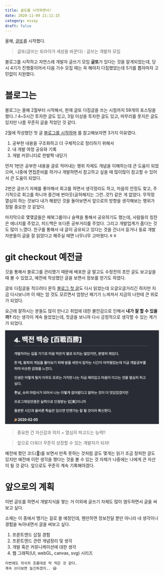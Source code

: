 ```yaml
---
title: 글또를 시작하면서!
date: 2020-11-09 21:11:15
category: essay
draft: false
---
```


올해, [글또](https://www.notion.so/ac5b18a482fb4df497d4e8257ad4d516)를 시작했다.

> 글또(글쓰는 또라이가 세상을 바꾼다) : 글쓰는 개발자 모임

블로그를 시작하고 자연스레 개발자 글쓰기 모임 **글또**가 있다는 것을 알게되었는데, 당시 4기가 진행중이어서 다음 기수 모집 때는 꼭 해야지 다짐했었는데 5기를 뽑자마자 고민없이 지원했다.

# 블로그는

블로그는 올해 2월부터 시작해서, 현재 글또 다짐글을 쓰는 시점까지 59개의 포스팅을 했다..! 4~5시간 투자한 글도 있고, 3일 이상을 투자한 글도 있고, 마무리를 못지은 글도 있지만 나름 꾸준히 글을 적었던 것 같다.

2월에 작성했던 첫 글 [블로그를 시작하며](https://taeny.dev/essay/essay1_%EB%B8%94%EB%A1%9C%EA%B7%B8%EB%A5%BC%EC%8B%9C%EC%9E%91%ED%95%98%EB%A9%B0/) 를 참고해보자면 3가지 이유였다.

1. 공부한 내용을 구조화하고 더 구체적으로 정리하기 위해서
2. 내 개발 여정 공유와 기록
3. 개발 커뮤니티로 한발짝 내딛기

먼저 1번은 공부한 내용을 글로 적어내는 행위 자체도 개념을 이해하는데 큰 도움이 되었으며, 나중에 면접준비를 하거나 개발하면서 참고하고 싶을 때 많이많이 참고할 수 있어서 큰 도움이 되었다.

2번은 글쓰기 자체를 좋아해서 회고를 하면서 생각정리도 하고, 마음의 안정도 찾고, 주기적으로 회고를 하니까 중간에 번아웃(공허해지는 그런..것?) 같은 게 없었다. 무작정 열심히 하는 것보다 내가 해왔던 것을 돌아보면서 앞으로의 방향을 생각해보는 행위가 정말 중요한 것 같았다.

마지막으로 몇몇글들은 페북그룹이나 슬랙을 통해서 공유하기도 했는데, 사람들의 칭찬은 에너지를 주었고, 피드백은 또다른 공부거리를 주었다. 그리고 개발업계가 좁다는 것도 많이 느꼈다. 친구를 통해서 내 글이 공유되고 있다는 것을 건너서 듣거나 동료 개발자분들이 글을 잘 읽었다고 해주실 때면 너무너무 고마웠다.ㅎㅎ

# git checkout 예전글

깃을 통해서 블로그를 관리했기 때문에 배포한 글 말고도 수정전의 초안 글도 보고싶을 때 볼 수 있었고, 예전에 작성했던 글을 보면서 정보를 얻기도 하였다.

글또 다짐글을 적으려다 문득 [블로그 첫 글](https://taeny.dev/essay/essay1_%EB%B8%94%EB%A1%9C%EA%B7%B8%EB%A5%BC%EC%8B%9C%EC%9E%91%ED%95%98%EB%A9%B0/)도 다시 읽었는데 오글오글거리긴 하지만 지금 다시보니까 이 때는 암 것도 모르면서 엄청난 패기가 느껴져서 지금의 나한테 큰 위로가 되었다.

요근래 잘하시는 분들도 많이 만나고 취업에 대한 불안감으로 인해서 **내가 잘 할 수 있을까?** 라는 생각이 계속 들었었는데, 첫글을 보니까 다시 긍정적으로 생각할 수 있는 계기가 되었다.

![](./images/writing/first-posting.png)

> 중요한 건 자신감과 의지 + 열심히 파고드는 능력!!

> 앞으로 더욱더 꾸준히 성장할 수 있는 개발자가 되자!

예전에 짰던 코드(💩)를 보면서 만족 못하는 것처럼 글도 몇개는 읽기 조금 창피한 글도 있지만 예전에 이런 생각을 했다는 것을 볼 수 있는 것 자체가 나중에는 나에게 큰 자산이 될 것 같다. 앞으로도 꾸준히 계속 기록해야겠다.

# 앞으로의 계획

이번 글또를 하면서 개발지식을 쌓는 거 이외에 글쓰기 자체도 많이 염두하면서 글을 써보고 싶다.

소재는 이 중에서 땡기는 걸로 쓸 예정인데, 웬만하면 정보전달 뿐만 아니라 내 생각이나 경험을 녹아내면서 글을 써보고 싶다.

1. 프론트엔드 삽질 경험
2. 프론트엔드 관련 개념정리 및 생각
3. 개발 혹은 커뮤니케이션에 대한 생각
4. 웹 그래픽(UI, webGL, canvas, svg) 시리즈

```
이번에도 의식의 흐름대로 막 적은 것 같다.
계속 쓰다보면 늘긴하겠지.. 😅
```
